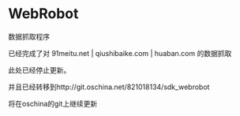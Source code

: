 WebRobot
========

数据抓取程序

已经完成了对 91meitu.net | qiushibaike.com | huaban.com 的数据抓取


此处已经停止更新。

并且已经转移到http://git.oschina.net/821018134/sdk_webrobot

将在oschina的git上继续更新
